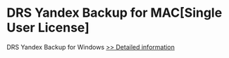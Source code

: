 # DRS Yandex Backup for MAC[Single User License]
DRS Yandex Backup for Windows
[>> Detailed information](https://secure.shareit.com/shareit/product.html?productid=301004916&affiliateid=200057808)